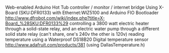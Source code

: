 Web-enabled Arduino Hot Tub controller / monitor / internet bridge
Using X-Board (SKU:DFR0133) with Ethernet:WIZ5100 and Arduino FIO Bootloader
http://www.dfrobot.com/wiki/index.php?title=X-Board_%28SKU:DFR0133%29
controlling a 3800 watt electric heater through a solid-state relay, and an electric water pump through a different solid state relay (can't share, one's 240v the other is 120v)
reading temperature using a Waterproof DS18B20 Digital temperature sensor
http://www.adafruit.com/products/381
(using DallasTemperature.h)
